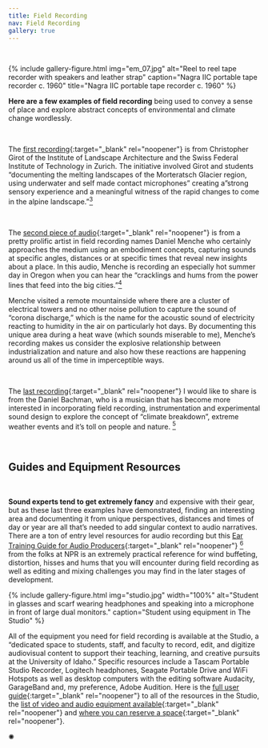 ```yaml
---
title: Field Recording
nav: Field Recording
gallery: true
---
```


<br>

{% include gallery-figure.html img="em_07.jpg" alt="Reel to reel tape recorder with speakers and leather strap" caption="Nagra IIC portable tape recorder c. 1960" title="Nagra IIC portable tape recorder c. 1960" %}

**Here are a few examples of field recording** being used to convey a sense of place and explore abstract concepts of environmental and climate change wordlessly.

<br>

The [first recording](https://landscapearchitecture.bandcamp.com/album/melting-landscapes){:target="_blank" rel="noopener"} is from Christopher Girot of the Institute of Landscape Architecture and the Swiss Federal Institute of Technology in Zurich. The initiative involved Girot and students “documenting the melting landscapes of the Morteratsch Glacier region, using underwater and self made contact microphones” creating a”strong sensory experience and a meaningful witness of the rapid changes to come in the alpine landscape.”[<sup>3</sup>](8_conclusion.html#notes)

<br>

The [second piece of audio](https://danielmenche.bandcamp.com/album/from-here-to-electricity){:target="_blank" rel="noopener"} is from a pretty prolific artist in field recording names Daniel Menche who certainly approaches the medium using an embodiment concepts, capturing sounds at specific angles, distances or at specific times that reveal new insights about a place. In this audio, Menche is recording an especially hot summer day in Oregon when you can hear the “cracklings and hums from the power lines that feed into the big cities.”[<sup>4</sup>](8_conclusion.html#notes)

Menche visited a remote mountainside where there are a cluster of electrical towers and no other noise pollution to capture the sound of “corona discharge,” which is the name for the acoustic sound of electricity reacting to humidity in the air on particularly hot days. By documenting this unique area during a heat wave (which sounds miserable to me), Menche’s recording makes us consider the explosive relationship between industrialization and nature and also how these reactions are happening around us all of the time in imperceptible ways. 

<br>

The [last recording](https://danielbachman.bandcamp.com/track/wildfire-smoke-over-old-rag){:target="_blank" rel="noopener"} I would like to share is from the Daniel Bachman, who is a musician that has become more interested in incorporating field recording, instrumentation and experimental sound design to explore the concept of “climate breakdown”, extreme weather events and it’s toll on people and nature. [<sup>5</sup>](8_conclusion.html#notes)

<br>

## Guides and Equipment Resources

<br>

**Sound experts tend to get extremely fancy** and expensive with their gear, but as these last three examples have demonstrated, finding an interesting area and documenting it from unique perspectives, distances and times of day or year are all that’s needed to add singular context to audio narratives. There are a ton of entry level resources for audio recording but this [Ear Training Guide for Audio Producers](https://training.npr.org/2017/01/31/the-ear-training-guide-for-audio-producers/){:target="_blank" rel="noopener"} [<sup>6</sup>](8_conclusion.html#notes) from the folks at NPR is an extremely practical reference for wind buffeting, distortion, hisses and hums that you will encounter during field recording as well as editing and mixing challenges you may find in the later stages of development. 

{% include gallery-figure.html img="studio.jpg" width="100%" alt="Student in glasses and scarf wearing headphones and speaking into a microphone in front of large dual monitors." caption="Student using equipment in The Studio" %} 

All of the equipment you need for field recording is available at the Studio, a “dedicated space to students, staff, and faculty to record, edit, and digitize audiovisual content to support their teaching, learning, and creative pursuits at the University of Idaho.” Specific resources include a Tascam Portable Studio Recorder, Logitech headphones, Seagate Portable Drive and WiFi Hotspots as well as desktop computers with the editing software Audacity, GarageBand and, my preference, Adobe Audition. Here is the [full user guide](https://vandalsuidaho-my.sharepoint.com/:w:/g/personal/hanwendong_uidaho_edu/EZe6R_SuDnZCm2xK7vepWwsBbKSxVMyrv34ANJF66OFxSw?e=VHFEqq){:target="_blank" rel="noopener"} to all of the resources in the Studio, the [list of video and audio equipment available](https://www.lib.uidaho.edu/studio/loanable.html){:target="_blank" rel="noopener"} and [where you can reserve a space](https://libcal.uidaho.edu/reserve/AV){:target="_blank" rel="noopener"}.

<div class="symbol-container">
    <p class="symbol">&#10042;</p>
</div>

<br>

